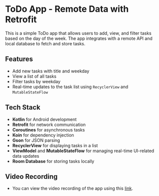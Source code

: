 # ToDo App - Remote Data with Retrofit

This is a simple ToDo app that allows users to add, view, and filter tasks based on the day of the week. The app integrates with a remote API and local database to fetch and store tasks.

## Features

- Add new tasks with title and weekday
- View a list of all tasks
- Filter tasks by weekday
- Real-time updates to the task list using `RecyclerView` and `MutableStateFlow`

## Tech Stack

- **Kotlin** for Android development
- **Retrofit** for network communication
- **Coroutines** for asynchronous tasks
- **Koin** for dependency injection
- **Gson** for JSON parsing
- **RecyclerView** for displaying tasks in a list
- **ViewModel** and **MutableStateFlow** for managing real-time UI-related data updates
- **Room Database** for storing tasks locally

## Video Recording
- You can view the video recording of the app using this [link](https://drive.google.com/file/d/1Zfw7hlCMUHP2yzsCCjpBzsmu8eq2GreH/view?usp=sharing).
